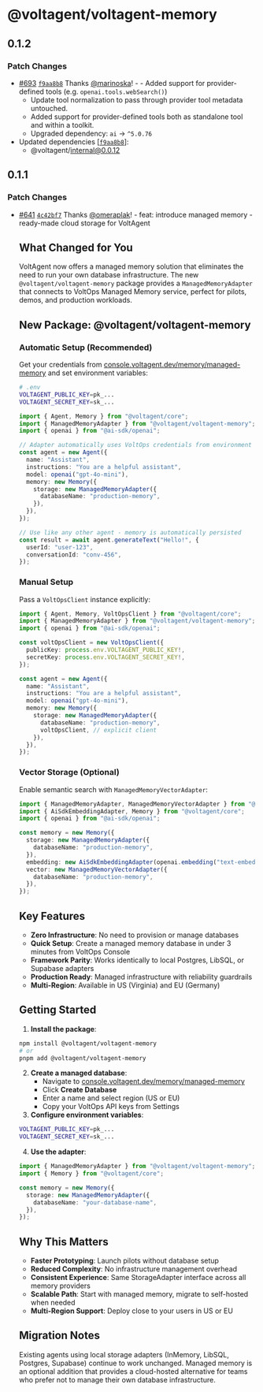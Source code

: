 # @voltagent/voltagent-memory

## 0.1.2

### Patch Changes

- [#693](https://github.com/VoltAgent/voltagent/pull/693) [`f9aa8b8`](https://github.com/VoltAgent/voltagent/commit/f9aa8b8980a9efa53b6a83e6ba2a6db765a4fd0e) Thanks [@marinoska](https://github.com/marinoska)! - - Added support for provider-defined tools (e.g. `openai.tools.webSearch()`)
  - Update tool normalization to pass through provider tool metadata untouched.
  - Added support for provider-defined tools both as standalone tool and within a toolkit.
  - Upgraded dependency: `ai` → `^5.0.76`
- Updated dependencies [[`f9aa8b8`](https://github.com/VoltAgent/voltagent/commit/f9aa8b8980a9efa53b6a83e6ba2a6db765a4fd0e)]:
  - @voltagent/internal@0.0.12

## 0.1.1

### Patch Changes

- [#641](https://github.com/VoltAgent/voltagent/pull/641) [`4c42bf7`](https://github.com/VoltAgent/voltagent/commit/4c42bf72834d3cd45ff5246ef65d7b08470d6a8e) Thanks [@omeraplak](https://github.com/omeraplak)! - feat: introduce managed memory - ready-made cloud storage for VoltAgent

  ## What Changed for You

  VoltAgent now offers a managed memory solution that eliminates the need to run your own database infrastructure. The new `@voltagent/voltagent-memory` package provides a `ManagedMemoryAdapter` that connects to VoltOps Managed Memory service, perfect for pilots, demos, and production workloads.

  ## New Package: @voltagent/voltagent-memory

  ### Automatic Setup (Recommended)

  Get your credentials from [console.voltagent.dev/memory/managed-memory](https://console.voltagent.dev/memory/managed-memory) and set environment variables:

  ```bash
  # .env
  VOLTAGENT_PUBLIC_KEY=pk_...
  VOLTAGENT_SECRET_KEY=sk_...
  ```

  ```typescript
  import { Agent, Memory } from "@voltagent/core";
  import { ManagedMemoryAdapter } from "@voltagent/voltagent-memory";
  import { openai } from "@ai-sdk/openai";

  // Adapter automatically uses VoltOps credentials from environment
  const agent = new Agent({
    name: "Assistant",
    instructions: "You are a helpful assistant",
    model: openai("gpt-4o-mini"),
    memory: new Memory({
      storage: new ManagedMemoryAdapter({
        databaseName: "production-memory",
      }),
    }),
  });

  // Use like any other agent - memory is automatically persisted
  const result = await agent.generateText("Hello!", {
    userId: "user-123",
    conversationId: "conv-456",
  });
  ```

  ### Manual Setup

  Pass a `VoltOpsClient` instance explicitly:

  ```typescript
  import { Agent, Memory, VoltOpsClient } from "@voltagent/core";
  import { ManagedMemoryAdapter } from "@voltagent/voltagent-memory";
  import { openai } from "@ai-sdk/openai";

  const voltOpsClient = new VoltOpsClient({
    publicKey: process.env.VOLTAGENT_PUBLIC_KEY!,
    secretKey: process.env.VOLTAGENT_SECRET_KEY!,
  });

  const agent = new Agent({
    name: "Assistant",
    instructions: "You are a helpful assistant",
    model: openai("gpt-4o-mini"),
    memory: new Memory({
      storage: new ManagedMemoryAdapter({
        databaseName: "production-memory",
        voltOpsClient, // explicit client
      }),
    }),
  });
  ```

  ### Vector Storage (Optional)

  Enable semantic search with `ManagedMemoryVectorAdapter`:

  ```typescript
  import { ManagedMemoryAdapter, ManagedMemoryVectorAdapter } from "@voltagent/voltagent-memory";
  import { AiSdkEmbeddingAdapter, Memory } from "@voltagent/core";
  import { openai } from "@ai-sdk/openai";

  const memory = new Memory({
    storage: new ManagedMemoryAdapter({
      databaseName: "production-memory",
    }),
    embedding: new AiSdkEmbeddingAdapter(openai.embedding("text-embedding-3-small")),
    vector: new ManagedMemoryVectorAdapter({
      databaseName: "production-memory",
    }),
  });
  ```

  ## Key Features
  - **Zero Infrastructure**: No need to provision or manage databases
  - **Quick Setup**: Create a managed memory database in under 3 minutes from VoltOps Console
  - **Framework Parity**: Works identically to local Postgres, LibSQL, or Supabase adapters
  - **Production Ready**: Managed infrastructure with reliability guardrails
  - **Multi-Region**: Available in US (Virginia) and EU (Germany)

  ## Getting Started
  1. **Install the package**:

  ```bash
  npm install @voltagent/voltagent-memory
  # or
  pnpm add @voltagent/voltagent-memory
  ```

  2. **Create a managed database**:
     - Navigate to [console.voltagent.dev/memory/managed-memory](https://console.voltagent.dev/memory/managed-memory)
     - Click **Create Database**
     - Enter a name and select region (US or EU)
     - Copy your VoltOps API keys from Settings
  3. **Configure environment variables**:

  ```bash
  VOLTAGENT_PUBLIC_KEY=pk_...
  VOLTAGENT_SECRET_KEY=sk_...
  ```

  4. **Use the adapter**:

  ```typescript
  import { ManagedMemoryAdapter } from "@voltagent/voltagent-memory";
  import { Memory } from "@voltagent/core";

  const memory = new Memory({
    storage: new ManagedMemoryAdapter({
      databaseName: "your-database-name",
    }),
  });
  ```

  ## Why This Matters
  - **Faster Prototyping**: Launch pilots without database setup
  - **Reduced Complexity**: No infrastructure management overhead
  - **Consistent Experience**: Same StorageAdapter interface across all memory providers
  - **Scalable Path**: Start with managed memory, migrate to self-hosted when needed
  - **Multi-Region Support**: Deploy close to your users in US or EU

  ## Migration Notes

  Existing agents using local storage adapters (InMemory, LibSQL, Postgres, Supabase) continue to work unchanged. Managed memory is an optional addition that provides a cloud-hosted alternative for teams who prefer not to manage their own database infrastructure.
